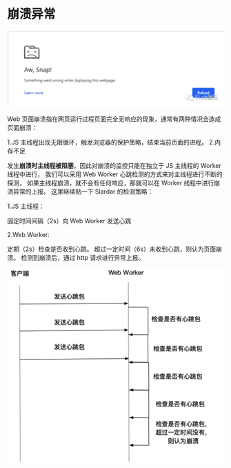 # 崩溃异常

![崩溃表现](./bk.png)

Web 页面崩溃指在网页运行过程页面完全无响应的现象，通常有两种情况会造成页面崩溃：

1.JS 主线程出现无限循环，触发浏览器的保护策略，结束当前页面的进程。
2.内存不足

发生**崩溃时主线程被阻塞**，因此对崩溃的监控只能在独立于 JS 主线程的 Worker 线程中进行，
我们可以采用 Web Worker 心跳检测的方式来对主线程进行不断的探测，
如果主线程崩溃，就不会有任何响应，那就可以在 Worker 线程中进行崩溃异常的上报。
这里继续贴一下 Slardar 的检测策略：

1.JS 主线程：

固定时间间隔（2s）向 Web Worker 发送心跳

2.Web Worker:

定期（2s）检查是否收到心跳。
超过一定时间（6s）未收到心跳，则认为页面崩溃。
检测到崩溃后，通过 http 请求进行异常上报。

![崩溃监测](./heartBeat.png)

